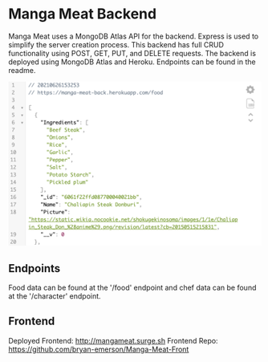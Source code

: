 # Manga Meat Backend

Manga Meat uses a MongoDB Atlas API for the backend. Express is used to simplify the server creation process. This backend has full CRUD functionality using POST, GET, PUT, and DELETE requests. The backend is deployed using MongoDB Atlas and Heroku. Endpoints can be found in the readme.

![user view](./src/image/mangaBack.png)

## Endpoints

Food data can be found at the '/food' endpoint and chef data can be found at the '/character' endpoint.

## Frontend

Deployed Frontend: http://mangameat.surge.sh
Frontend Repo: https://github.com/bryan-emerson/Manga-Meat-Front